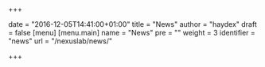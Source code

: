 +++

date = "2016-12-05T14:41:00+01:00"
title = "News"
author = "haydex"
draft = false
[menu]
     [menu.main]
        name = "News"
        pre = ""
        weight = 3
        identifier = "news"
        url = "/nexuslab/news/"

+++